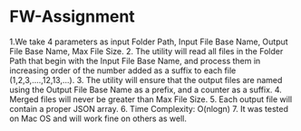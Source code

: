 # FW-Assignment
1.We take 4 parameters as input Folder Path, Input File Base Name, Output File Base Name, Max File Size.
2. The utility will read all files in the Folder Path that begin with the Input File
Base Name, and process them in increasing order of the number added as a
suffix to each file (1,2,3,....,12,13,...).
3. The utility will ensure that the output files are named using the Output File
Base Name as a prefix, and a counter as a suffix.
4. Merged files will never be greater than Max File Size.
5. Each output file will contain a proper JSON array.
6. Time Complexity: O(nlogn)
7. It was tested on Mac OS and will work fine on others as well.

